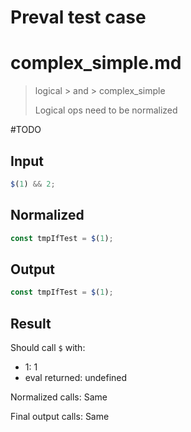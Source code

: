 # Preval test case

# complex_simple.md

> logical > and > complex_simple
>
> Logical ops need to be normalized

#TODO

## Input

`````js filename=intro
$(1) && 2;
`````

## Normalized

`````js filename=intro
const tmpIfTest = $(1);
`````

## Output

`````js filename=intro
const tmpIfTest = $(1);
`````

## Result

Should call `$` with:
 - 1: 1
 - eval returned: undefined

Normalized calls: Same

Final output calls: Same
